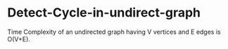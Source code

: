# Detect-Cycle-in-undirect-graph
Time Complexity of an undirected graph having V vertices and E edges  is O(V+E).
